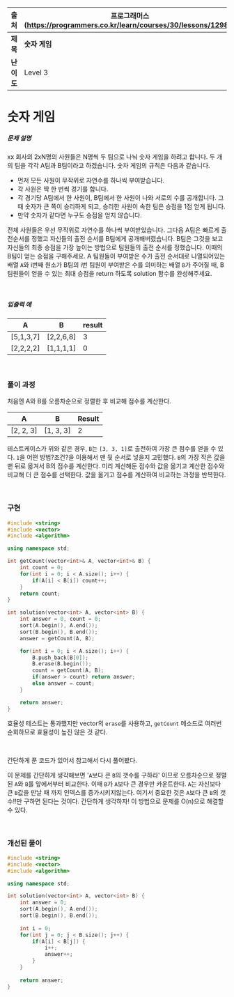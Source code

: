 |    출처    | 프로그래머스 (https://programmers.co.kr/learn/courses/30/lessons/12987) |
| :--------: | ------------------------------------------------------------ |
|  **제목**  | **숫자 게임**                                                |
| **난이도** | Level 3                                                      |



# 숫자 게임

##### 문제 설명

xx 회사의 2xN명의 사원들은 N명씩 두 팀으로 나눠 숫자 게임을 하려고 합니다. 두 개의 팀을 각각 A팀과 B팀이라고 하겠습니다. 숫자 게임의 규칙은 다음과 같습니다.

- 먼저 모든 사원이 무작위로 자연수를 하나씩 부여받습니다.
- 각 사원은 딱 한 번씩 경기를 합니다.
- 각 경기당 A팀에서 한 사원이, B팀에서 한 사원이 나와 서로의 수를 공개합니다. 그때 숫자가 큰 쪽이 승리하게 되고, 승리한 사원이 속한 팀은 승점을 1점 얻게 됩니다.
- 만약 숫자가 같다면 누구도 승점을 얻지 않습니다.

전체 사원들은 우선 무작위로 자연수를 하나씩 부여받았습니다. 그다음 A팀은 빠르게 출전순서를 정했고 자신들의 출전 순서를 B팀에게 공개해버렸습니다. B팀은 그것을 보고 자신들의 최종 승점을 가장 높이는 방법으로 팀원들의 출전 순서를 정했습니다. 이때의 B팀이 얻는 승점을 구해주세요.
A 팀원들이 부여받은 수가 출전 순서대로 나열되어있는 배열 `A`와 i번째 원소가 B팀의 i번 팀원이 부여받은 수를 의미하는 배열 `B`가 주어질 때, B 팀원들이 얻을 수 있는 최대 승점을 return 하도록 solution 함수를 완성해주세요.

<br />

##### 입출력 예

| A         | B         | result |
| --------- | --------- | ------ |
| [5,1,3,7] | [2,2,6,8] | 3      |
| [2,2,2,2] | [1,1,1,1] | 0      |

<br />

### 풀이 과정

처음엔 A와 B를 오름차순으로 정렬한 후 비교해 점수를 계산한다.

| A         | B         | Result |
| --------- | --------- | ------ |
| [2, 2, 3] | [1, 3, 3] | 2      |

테스트케이스가 위와 같은 경우, `B`는 `[3, 3, 1]`로 출전하여 가장 큰 점수를 얻을 수 있다. `1`을 어떤 방법?조건?을 이용해서 맨 뒷 순서로 넣을지 고민했다. `B`의 가장 작은 값을 맨 뒤로 옮겨서 B의 점수를 계산한다. 미리 계산해둔 점수와 값을 옮기고 계산한 점수와 비교해 더 큰 점수를 선택한다. 값을 옮기고 점수를 계산하여 비교하는 과정을 반복한다.

<br />

### 구현

```c++
#include <string>
#include <vector>
#include <algorithm>

using namespace std;

int getCount(vector<int>& A, vector<int>& B) {
    int count = 0;
    for(int i = 0; i < A.size(); i++) {
        if(A[i] < B[i]) count++;
    }
    return count;
}

int solution(vector<int> A, vector<int> B) {
    int answer = 0, count = 0;
    sort(A.begin(), A.end());
    sort(B.begin(), B.end());
    answer = getCount(A, B);

    for(int i = 0; i < A.size(); i++) {
        B.push_back(B[0]);
        B.erase(B.begin());
        count = getCount(A, B);
        if(answer > count) return answer;
        else answer = count;
    }

    return answer;
}
```

효율성 테스트는 통과했지만 vector의 `erase`를 사용하고, `getCount` 메소드로 여러번 순회하므로 효율성이 높진 않은 것 같다.

<br />

간단하게 푼 코드가 있어서 참고해서 다시 풀어봤다.

이 문제를 간단하게 생각해보면 '`A`보다 큰 `B`의 갯수를 구하라' 이므로 오름차순으로 정렬된 `A`와 `B`를 앞에서부터 비교한다. 이때 `B`가 `A`보다 큰 경우만 카운트한다. `A`는 자신보다 큰 `B`값을 만날 때 까지 인덱스를 증가시키지않는다. 여기서 중요한 것은 `A`보다 큰 `B`의 갯수!!만 구하면 된다는 것이다. 간단하게 생각하자! 이 방법으로 문제를 O(n)으로 해결할 수 있다.

<br />

### 개선된 풀이

```c++
#include <string>
#include <vector>
#include <algorithm>

using namespace std;

int solution(vector<int> A, vector<int> B) {
    int answer = 0;
    sort(A.begin(), A.end());
    sort(B.begin(), B.end());
    
    int i = 0;
    for(int j = 0; j < B.size(); j++) {
        if(A[i] < B[j]) {
            i++;
            answer++;
        }
    }
    
    return answer;
}
```





